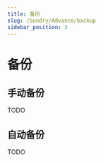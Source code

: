 ```yaml
---
title: 备份
slug: /Sundry/Advance/backup
sidebar_position: 3
---
```


# 备份

## 手动备份

TODO

## 自动备份

TODO